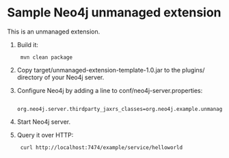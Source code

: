 Sample Neo4j unmanaged extension
================================

This is an unmanaged extension. 

1. Build it: 

        mvn clean package

2. Copy target/unmanaged-extension-template-1.0.jar to the plugins/ directory of your Neo4j server.

3. Configure Neo4j by adding a line to conf/neo4j-server.properties:

        org.neo4j.server.thirdparty_jaxrs_classes=org.neo4j.example.unmanagedextension=/example

4. Start Neo4j server.

5. Query it over HTTP:

        curl http://localhost:7474/example/service/helloworld


